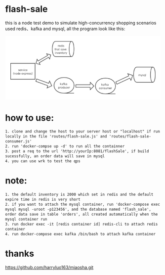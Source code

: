 # flash-sale

this is a node test demo to simulate high-concurrency shopping scenarios used redis、kafka and mysql, all the program look like this:

![](/public/img/framework.png "framework")

# how to use:
```
1. clone and change the host to your server host or "localhost" if run locally in the file 'routes/flash-sale.js' and 'routes/flash-sale-consumer.js'
2. run 'docker-compse up -d' to run all the containner
3. post a req to the url 'http://yourIp:8081/flashSale', if build sucessfully, an order data will save in mysql 
4. you can use wrk to test the qps
```

# note:
```
1. the default inventory is 2000 which set in redis and the default expire time in redis is very short
2. if you want to attach the mysql container, run 'docker-compose exec mysql mysql -uroot -p123456', and the database named 'flash_sale', order data save in table 'orders', all created automatically when the mysql container run
3. run docker exec -it [redis container id] redis-cli to attach redis container
4. run docker-compose exec kafka /bin/bash to attach kafka container
```
# thanks

https://github.com/harryluo163/miaosha.git

